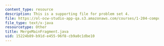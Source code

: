 ```yaml
---
content_type: resource
description: This is a supporting file for problem set 4.
file: https://ol-ocw-studio-app-qa.s3.amazonaws.com/courses/1-204-computer-algorithms-in-systems-engineering-spring-2010/15224b89b91de45596f8cb9a0c1dbe10_MergeMainFragment.java
file_type: text/x-java
resourcetype: Other
title: MergeMainFragment.java
uid: 15224b89-b91d-e455-96f8-cb9a0c1dbe10
---
```


